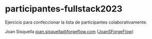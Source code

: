 # participantes-fullstack2023
Ejercicio para confeccionar la lista de participantes colaborativamente.

Joan Sisquella <joan.sisquella@forgeflow.com> ([JoanSForgeFlow](https://github.com/JoanSForgeFlow))
